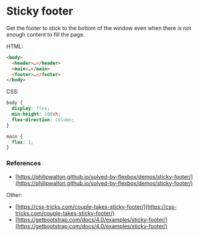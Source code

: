 # Sticky footer

Get the footer to stick to the bottom of the window even when there is not enough content to fill the page.

HTML:
```html
<body>
  <header>…</header>
  <main>…</main>
  <footer>…</footer>
</body>
```

CSS:
```css
body {
  display: flex;
  min-height: 100vh;
  flex-direction: column;
}

main {
  flex: 1;
}
```

### References
- [https://philipwalton.github.io/solved-by-flexbox/demos/sticky-footer/](https://philipwalton.github.io/solved-by-flexbox/demos/sticky-footer/)

Other:
- [https://css-tricks.com/couple-takes-sticky-footer/](https://css-tricks.com/couple-takes-sticky-footer/)
- [https://getbootstrap.com/docs/4.0/examples/sticky-footer/](https://getbootstrap.com/docs/4.0/examples/sticky-footer/)
